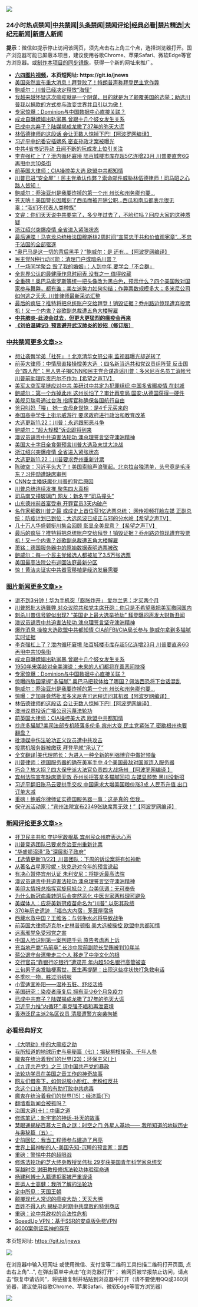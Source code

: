 ![](https://raw.githubusercontent.com/fqnews/bnews/master/64photo/fqnews-qr.jpg)

<div id="tt">
<h3>24小时热点禁闻|<a href="#%E4%B8%AD%E5%85%B1%E7%A6%81%E9%97%BB%E6%9B%B4%E5%A4%9A%E6%96%87%E7%AB%A0">中共禁闻</a>|<a href="#%E5%9B%BE%E7%89%87%E6%96%B0%E9%97%BB%E6%9B%B4%E5%A4%9A%E6%96%87%E7%AB%A0">头条禁闻</a>|<a href="#%E6%96%B0%E9%97%BB%E8%AF%84%E8%AE%BA%E6%9B%B4%E5%A4%9A%E6%96%87%E7%AB%A0">禁闻评论|<a href="#%E5%BF%85%E7%9C%8B%E7%BB%8F%E5%85%B8%E5%A5%BD%E6%96%87">经典必看|<a href="/video.md#%E7%A6%81%E7%89%87%E7%B2%BE%E9%80%89">禁片精选</a>|<a href="https://github.com/fqnews/djy/blob/master/gb/nf1351518.md#1">大纪元新闻</a>|<a href="https://github.com/fqnews/ntdtv/blob/master/gb/prog204.md#1">新唐人新闻</a></h3>
<div><b>提示：</b>微信如提示停止访问该网页，须先点击右上角三个点，选择浏览器打开。国产浏览器可能已屏蔽本项目，建议使用谷歌Chrome、苹果Safari、微软Edge等官方浏览器。或<a href="https://github.com/fqnews/bnews/blob/master/%E5%88%B6%E4%BD%9Cgit%E7%A6%81%E9%97%BB%E9%95%9C%E5%83%8F.md">制作本项目的同步镜像</a>，获得一个新的网址来推广。</div>
<ul>
<li><b><a href="http://d1.bdrive.tk/64.mp4" target="_blank">六四图片视频</a>，本页短网址: https://git.io/jnews</b></li>
<li><a href="/taiwannews/20201122/1434919.md">美国突然宣布重大消息！拜登败了！特朗普声称拜登民主党作弊</a></li>
<li><a href="/cbnews/20201122/1434924.md">鲍威尔：川普已经决定释放“海怪”</a></li>
<li><a href="/bannedvideo/20201122/1435185.md">我越来越怀疑这次瘟疫就是一个阴谋，目的就是为了颠覆美国的选举；助选川普我以捐款的方式参与改变世界并且引以为傲！</a></li>
<li><a href="/topimagenews/20201122/1435087.md">专家惊爆：Dominion与中国数据中心直接关联？</a></li>
<li><a href="/topimagenews/20201122/1435200.md">成龙自曝嫖娼出轨家暴 曾跟十几个妓女发生关系</a></li>
<li><a href="/comments/20201122/1435095.md">已成中共弃子？陆媒揭成龙撒了37年的弥天大谎</a></li>
<li><a href="/topimagenews/20201122/1435068.md">林伍德律师的这段话 会让无数人惊掉下巴!【阿波罗网编译】</a></li>
<li><a href="/cbnews/20201122/1434965.md">习近平中纪委安插嫡系 密查孙政才案被曝光</a></li>
<li><a href="/cnnews/20201122/1435205.md">中共4省书记异动 丑闻不断的阮成发上位引关注</a></li>
<li><a href="/topimagenews/20201122/1435236.md">李克强杠上了？泄内循环窘境 陆百城楼市库存超5亿连增23月 川普要直奔6G再甩中共10条街</a></li>
<li><a href="/comments/20201122/1434994.md">前英国大律师：CIA操控美大选 欧盟中共都知情</a></li>
<li><a href="/bannedvideo/20201122/1435186.md">川普已进“安全屋”！民主党承认作弊？索命邮件威胁林伍德律师！司马昭之心路人皆知！</a></li>
<li><a href="/topimagenews/20201122/1435081.md">鲍威尔：乔治亚州是我要炸掉的第一个州 州长和州务卿也要...</a></li>
<li><a href="/comments/20201122/1434879.md">苍天呐！美国警长因雕刻了西瓜而被开除公职…西瓜和南瓜都表示很无辜：“我们不代表人类种族”</a></li>
<li><a href="/bannedvideo/20201122/1435180.md">文睿：你们天天说中共要完了，多少年过去了，不脸红吗？回应大家的这种质疑</a></li>
<li><a href="/cbnews/20201122/1435255.md">浙江绍兴突爆疫情 全省进入紧张状态</a></li>
<li><a href="/comments/20201122/1434880.md">最后通牒！马克龙总统给法国穆斯林2周时间“宣誓忠于共和价值观宪章”…不忠于法国的全部驱逐</a></li>
<li><a href="/cnnews/20201122/1435028.md">“奥巴马是这一切的背后黑手？”鲍威尔：是 还有…【阿波罗网编译】</a></li>
<li><a href="/cnnews/20201122/1435025.md">民主党N种行动可能：清理门户或暗杀川普？</a></li>
<li><a href="/lifebaike/20201122/1434942.md">「一场同学聚会 毁了我的婚姻」：人到中年 要学会「不合群」</a></li>
<li><a href="/health/20201122/1435088.md">全世界公认的最健康作息时间表 没有之一 值得收藏</a></li>
<li><a href="/bannedvideo/20201122/1435179.md">全重磅！奥巴马索罗斯等统一把头像改为黑白色，预示什么？四个美国敌对国家参与舞弊，都有谁；美左派势力如何勾结；作弊票数规模多大；多米尼公司如何逃之夭夭..川普律师最新采访汇整</a></li>
<li><a href="/cbnews/20201122/1435132.md">最后的疯狂？推特将把总统账户交给拜登！销毁证据？乔州路边惊现遭弃投票机！又一个内鬼？谷歌副总裁遭五角大楼解雇</a></li>
<li><b><a href="/comments/20200211/1275071.md" target="_blank">中共肺炎-此波会过去，但更大更猛烈的瘟疫会再来</a></b></li>
<li><b><a href="/comments/20200207/1272816.md" target="_blank">《刘伯温碑记》预言避开武汉肺炎的妙招（修订版）</a></b></li>
</ul>
</div>

<div class="catlist">
<h3><a href="/cbnews/" target="_blank">中共禁闻</a><span><a href="/cbnews/" target="_blank" rel="nofollow">更多文章>></a></span></h3>
<ul>
<li><a href="/cbnews/20201123/1435382.md" target="_blank">想让袭臀学弟「社死」！北京清华女怒公审 监视器曝光却逆转了</a></li>
<li><a href="/cbnews/20201123/1435380.md" target="_blank">前英大律师：中情局直接操控美大选 ；四名新当选共和党议员组阵营 反击国会“四人帮”；黑人男子揭CNN和民主党合谋造谣川普；多米尼百名员工消帐号  川普前助理斥责巴尔不作为【希望之声TV】</a></li>
<li><a href="/cbnews/20201123/1435364.md" target="_blank">美军太空军星链应对中共 美研讨中共定为犯罪组织 中国多省曝疫情 在封城</a></li>
<li><a href="/cbnews/20201123/1435363.md" target="_blank">鲍威尔：第一个炸掉此州 这州长怕了？审计再变局 国安:从德国获得一硬件</a></li>
<li><a href="/cbnews/20201123/1435346.md" target="_blank">美舰贝瑞号通过台海 指挥官称确保各国航行自由</a></li>
<li><a href="/cbnews/20201123/1435345.md" target="_blank">爸只叫妈「喂」 她一查母身世惊：是4千元买来的</a></li>
<li><a href="/cbnews/20201123/1435340.md" target="_blank">泰国高中学生上街示威游行 要求政府进行政治和教育改革</a></li>
<li><a href="/cbnews/20201123/1435334.md" target="_blank">大选更新11.22：川普：永远跟邪恶斗争</a></li>
<li><a href="/cbnews/20201123/1435317.md" target="_blank">鲍威尔：“超大规模”诉讼即将到来</a></li>
<li><a href="/comments/20201122/1435307.md" target="_blank">澳议员谴责中共迫害法轮功 澳总理誓言坚守澳洲精神</a></li>
<li><a href="/cbnews/20201122/1435237.md" target="_blank">美国大十字日全食带预言川普大选及末世大决战</a></li>
<li><a href="/cbnews/20201122/1435255.md" target="_blank">浙江绍兴突爆疫情 全省进入紧张状态</a></li>
<li><a href="/cbnews/20201122/1435251.md" target="_blank">大选更新11.22：川普要求乔州重新计票</a></li>
<li><a href="/cbnews/20201122/1435245.md" target="_blank">陈破空：习近平头大了！美国索赔声浪骤起。北京拉台独清单，头号竟是毛泽东？习仲勋遭缺席审判</a></li>
<li><a href="/cbnews/20201122/1435227.md" target="_blank">CNN女主播妖魔化川普的背后原因</a></li>
<li><a href="/cbnews/20201122/1435226.md" target="_blank">川普总统连续发推 聚焦四大真相</a></li>
<li><a href="/cbnews/20201122/1435221.md" target="_blank">司马南又撞玻璃门 网友：新名字“司马撞头”</a></li>
<li><a href="/cbnews/20201122/1435201.md" target="_blank">山东德州前首富受审 开罪官员3天内破产</a></li>
<li><a href="/cbnews/20201122/1435134.md" target="_blank">名作家细数川普之最 或成史上首位获1亿选票总统； 网传视频打脸左媒 正副总统：防疫计划已到位；大选风波已成正与邪的分水岭【希望之声TV】</a></li>
<li><a href="/cbnews/20201122/1435133.md" target="_blank">几十万人华盛顿挺川集会回顾 彰显全美民意？【希望之声TV】</a></li>
<li><a href="/cbnews/20201122/1435132.md" target="_blank">最后的疯狂？推特将把总统账户交给拜登！销毁证据？乔州路边惊现遭弃投票机！又一个内鬼？谷歌副总裁遭五角大楼解雇</a></li>
<li><a href="/cbnews/20201122/1435075.md" target="_blank">萧铭：德国服务器中的原始数据表明选票被改</a></li>
<li><a href="/cbnews/20201122/1435055.md" target="_blank">鲍威尔：每一个民主党候选人都被加了3.5万张选票</a></li>
<li><a href="/cbnews/20201122/1435054.md" target="_blank">美国最高法院公布巡回法庭最新分区</a></li>
<li><a href="/comments/20201122/1435053.md" target="_blank">惊！黄洁夫证实中共器官移植是经济发展需要</a></li>

</ul>
</div>
<div class="catlist">
<h3><a href="/topimagenews/" target="_blank">图片新闻</a><span><a href="/topimagenews/" target="_blank" rel="nofollow">更多文章>></a></span></h3>
<ul>
<li><a href="/topimagenews/20201123/1435381.md" target="_blank">讲不到3分钟！华为手机突「膨胀炸开」 爱尔兰男：才买两个月</a></li>
<li><a href="/topimagenews/20201123/1435372.md" target="_blank">川普怒批大选舞弊 对众议院共和党主席开砲：你只是不希望我把美军撤回国内</a></li>
<li><a href="/topimagenews/20201123/1435362.md" target="_blank">刺杀川普信号貌似出现? &#8220;美国史上最大选举抢劫&#8221; 拜登曝闷声发大财新丑闻</a></li>
<li><a href="/comments/20201122/1435307.md" target="_blank">澳议员谴责中共迫害法轮功 澳总理誓言坚守澳洲精神</a></li>
<li><a href="/topimagenews/20201122/1435305.md" target="_blank">爆炸消息 操控大选欧盟中共都知情 CIA前FBI/CIA局长参与 鲍威尔拿到多猫腻实时证据</a></li>
<li><a href="/topimagenews/20201122/1435236.md" target="_blank">李克强杠上了？泄内循环窘境 陆百城楼市库存超5亿连增23月 川普要直奔6G再甩中共10条街</a></li>
<li><a href="/topimagenews/20201122/1435200.md" target="_blank">成龙自曝嫖娼出轨家暴 曾跟十几个妓女发生关系</a></li>
<li><a href="/topimagenews/20201122/1435110.md" target="_blank">1950年宋美龄对全美演说：未来的人们都将在善恶间抉择</a></li>
<li><a href="/topimagenews/20201122/1435087.md" target="_blank">专家惊爆：Dominion与中国数据中心直接关联？</a></li>
<li><a href="/topimagenews/20201122/1435086.md" target="_blank">惊曝四敌国掌握&#8221;多猫腻&#8221; 奥巴马把软体给了哪国？佩洛西恐将下台话混乱</a></li>
<li><a href="/topimagenews/20201122/1435081.md" target="_blank">鲍威尔：乔治亚州是我要炸掉的第一个州 州长和州务卿也要&#8230;</a></li>
<li><a href="/topimagenews/20201122/1435080.md" target="_blank">惊曝：芝加哥竟然批准多米尼克可远程访问其机器【阿波罗网编译】</a></li>
<li><a href="/topimagenews/20201122/1435068.md" target="_blank">林伍德律师的这段话 会让无数人惊掉下巴!【阿波罗网编译】</a></li>
<li><a href="/topimagenews/20201122/1435002.md" target="_blank">澳洲议员投诉广播公司污蔑法轮功</a></li>
<li><a href="/comments/20201122/1434994.md" target="_blank">前英国大律师：CIA操控美大选 欧盟中共都知情</a></li>
<li><a href="/topimagenews/20201122/1434900.md" target="_blank">抄底多猫腻?美司法部专机降落多伦多 宾州大变 民主党紧张了 密歇根州也要翻盘？</a></li>
<li><a href="/comments/20201121/1434789.md" target="_blank">批澳媒中伤法轮功正义议员遭中共攻击</a></li>
<li><a href="/topimagenews/20201121/1434715.md" target="_blank">投票机服务器被缴获 拜登早就“承认了”</a></li>
<li><a href="/topimagenews/20201121/1434709.md" target="_blank">全文翻译|美代理防长：为进入一种全新的列强博弈中做好预备</a></li>
<li><a href="/topimagenews/20201121/1434652.md" target="_blank">川普律师：德国服务器的确在美军手中 4个美国最敌对国家连入服务器</a></li>
<li><a href="/topimagenews/20201121/1434630.md" target="_blank">巧合？放大招？四大保守派大法官负责四大战场州 【阿波罗网编译 】</a></li>
<li><a href="/topimagenews/20201121/1434367.md" target="_blank">宾州法院宣布缺席票无效 乔州长拒答拿多猫腻回扣 左媒显颓势 黑川没新招</a></li>
<li><a href="/topimagenews/20201120/1434185.md" target="_blank">习近平翻旧账马云要拱手交权 中国需求大增美国粮价涨3成 人民币升值 出口订单大减</a></li>
<li><a href="/topimagenews/20201120/1434024.md" target="_blank">重磅！鲍威尔律师证实德国服务器一事：这是真的 但我…</a></li>
<li><a href="/topimagenews/20201120/1433984.md" target="_blank">保守派活动家：“宾州法院宣布2349张缺席票无效！”【阿波罗网编译】</a></li>

</ul>
</div>
<div class="catlist">
<h3><a href="/comments/" target="_blank">新闻评论</a><span><a href="/comments/" target="_blank" rel="nofollow">更多文章>></a></span></h3>
<ul>
<li><a href="/comments/20201123/1435378.md" target="_blank">扞卫民主共和 守护宪政根基 宾州民众州府表达心声</a></li>
<li><a href="/comments/20201123/1435341.md" target="_blank">川普竞选团队已要求乔治亚州重新计票</a></li>
<li><a href="/comments/20201123/1435336.md" target="_blank">“华盛顿沼泽”及“深层影子政府”</a></li>
<li><a href="/comments/20201123/1435333.md" target="_blank">【选情更新11/22】川普团队：下周的诉讼案将有如神助</a></li>
<li><a href="/comments/20201123/1435331.md" target="_blank">从著名占星家珍妮・狄克逊对今年的预言说起</a></li>
<li><a href="/comments/20201122/1435309.md" target="_blank">有决心暂停宾州认证 朱利安尼：将提诉最高法院</a></li>
<li><a href="/comments/20201122/1435307.md" target="_blank">澳议员谴责中共迫害法轮功 澳总理誓言坚守澳洲精神</a></li>
<li><a href="/comments/20201122/1435270.md" target="_blank">美印太情报总指挥官旋风抵台？ 台美低调：无可奉告</a></li>
<li><a href="/comments/20201122/1435269.md" target="_blank">为什么新冠病毒转阴后会突然恶化 中医世家两料理可避免</a></li>
<li><a href="/comments/20201122/1435260.md" target="_blank">美媒体人：应将美新冠疫苗命名为“川普” 以彰其政绩</a></li>
<li><a href="/comments/20201122/1435250.md" target="_blank">370年历史遗迹 「福岛大内宿」茅葺屋宿场</a></li>
<li><a href="/comments/20201122/1435243.md" target="_blank">西藏水救中国？王维洛：与邻争水必将导致战争</a></li>
<li><a href="/comments/20201122/1435242.md" target="_blank">前英国大律师迈克尔•史林普顿指 美大选被操控 欧盟中共都知情</a></li>
<li><a href="/comments/20201122/1435193.md" target="_blank">远离邪党免受邪党之害</a></li>
<li><a href="/comments/20201122/1435223.md" target="_blank">中国人脸识别第一案判赔千元 原告考虑再上诉</a></li>
<li><a href="/comments/20201122/1435206.md" target="_blank">充当地产商“马前卒” 长沙中院前副院长受贿被判10年半</a></li>
<li><a href="/comments/20201122/1435125.md" target="_blank">蒋公退守台湾带走三个人 移走了中华文化的根</a></li>
<li><a href="/comments/20201122/1435107.md" target="_blank">交行官员“靠银行吃银行”遭双开 年内超50名银行高管被查</a></li>
<li><a href="/comments/20201122/1435106.md" target="_blank">三旬男子突发脑梗离世，医生再提醒：出现这些症状快打急救电话</a></li>
<li><a href="/comments/20201122/1435105.md" target="_blank">冬季吃一物，胜过羽绒服</a></li>
<li><a href="/comments/20201122/1435104.md" target="_blank">小雪适宜补阳——温补五脏、舒经活络</a></li>
<li><a href="/comments/20201122/1435103.md" target="_blank">英国研究：染疫者康复后 拥有至少6个月免疫力</a></li>
<li><a href="/comments/20201122/1435095.md" target="_blank">已成中共弃子？陆媒揭成龙撒了37年的弥天大谎</a></li>
<li><a href="/comments/20201122/1435074.md" target="_blank">习近平力推“内循环” 李克强不唱和再泄窘境</a></li>
<li><a href="/comments/20201122/1435073.md" target="_blank">香港泛民主派2名区议员 清晨遭警方突袭拘捕</a></li>

</ul>
</div>

<div class="catlist">
<h3>必看经典好文</h3>
<ul>
<li><a href="/comments/20200203/1269785.md" target="_blank">《大明劫》中的大瘟疫之劫</a></li>
<li><a href="/topimagenews/20171210/868397.md" target="_blank">我所知道的地球历史与奥秘篇（七）：揭秘柳枝接骨、千年人参</a></li>
<li><a href="/ssgc/20180904/993719.md" target="_blank">魔鬼在统治着我们的世界(23)：环保主义(上)</a></li>
<li><a href="/bookonline/20131116/201054.md" target="_blank">《九评共产党》之三 评中国共产党的暴政</a></li>
<li><a href="/comments/20200511/1326751.md" target="_blank">法轮功学员在美国之音工作的神奇故事</a></li>
<li><a href="/comments/20200712/1359630.md" target="_blank">网友们借鉴下，如何说服小粉红、老粉红反共</a></li>
<li><a href="/comments/20200707/1357090.md" target="_blank">念这个口诀 真的有助打败中共病毒</a></li>
<li><a href="/topimagenews/20180610/955499.md" target="_blank">魔鬼在统治着我们的世界(15)：经济篇(下)</a></li>
<li><a href="/fanqiang/20200616/1345793.md" target="_blank">翻墙看新闻会被抓吗？</a></li>
<li><a href="/cbnews/20180316/915423.md" target="_blank">治国大道(十)：中庸之道</a></li>
<li><a href="/comments/20190418/1115565.md" target="_blank">修炼笔记：新宇宙的神话-补天的故事</a></li>
<li><a href="/cbnews/20170907/819423.md" target="_blank">慧眼通揭秘百慕大三角之谜：时空之门 外星人基地—— 我所知道的地球历史与奥秘篇（五）：</a></li>
<li><a href="/aomi/history/20141104/323033.md" target="_blank">史前回忆：我当工程师参与建造了月亮</a></li>
<li><a href="/comments/20200605/783244.md" target="_blank">世界上最神秘的人-美国先知-沉睡的预言家：凯西</a></li>
<li><a href="/comments/20200717/1362287.md" target="_blank">重磅：警惕中共的超限战</a></li>
<li><a href="/comments/20190517/1129285.md" target="_blank">修炼法轮功的芝大终身教授吴伟标 29岁获美国青年科学家总统奖</a></li>
<li><a href="/comments/20200511/1322384.md" target="_blank">穿越时空 谢田教授修炼法轮功体验宿命通</a></li>
<li><a href="/comments/20201010/1411232.md" target="_blank">杨建利博士入籍遭拒案被严重误读</a></li>
<li><a href="/ccpdope/20200729/1369047.md" target="_blank">民运人士高健：我所了解的法轮功</a></li>
<li><a href="/tculture/xiulian/20151111/470021.md" target="_blank">定中所见：天国王朝</a></li>
<li><a href="/comments/20200619/783185.md" target="_blank">颠覆现代人常识的瘟疫大劫：天灭大明</a></li>
<li><a href="/lifebaike/20200711/1358994.md" target="_blank">百姓不得入内 揭秘毛时期中共腐败的特供商店</a></li>
<li><a href="/comments/20200705/783271.md" target="_blank">重磅：论中共政权的合法性危机</a></li>
<li><a href="/cbnews/20191226/1241739.md" target="_blank">SpeedUp VPN：基于SSR的安卓版免费VPN</a></li>
<li><a href="/lifebaike/20201113/1430218.md" target="_blank">4000案例证实神的存在</a></li>

</ul>
</div>

本页短网址: https://git.io/jnews

![](https://raw.githubusercontent.com/fqnews/bnews/master/64photo/fqnews-qr.jpg)

在浏览器中输入短网址 或使用微信、支付宝等二维码工具扫描二维码打开页面, 点击右上角"...", 在弹出菜单中点击“在浏览器打开”； 若网页被举报禁止访问，请点击“恢复申请访问”，将链接复制并粘贴到浏览器中打开（请不要使用QQ或360浏览器，建议使用谷歌Chrome、苹果Safari、微软Edge等官方浏览器）

![](https://raw.githubusercontent.com/fqnews/bnews/master/64photo/wx.jpg)
